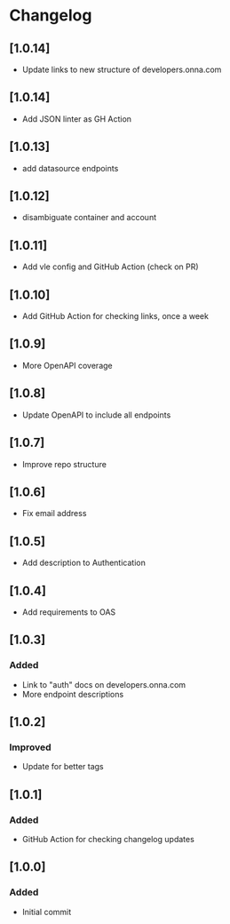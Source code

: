 # Changelog

## [1.0.14]

- Update links to new structure of developers.onna.com

## [1.0.14]

- Add JSON linter as GH Action

## [1.0.13]

- add datasource endpoints

## [1.0.12]

- disambiguate container and account

## [1.0.11]

- Add vle config and GitHub Action (check on PR)

## [1.0.10]

- Add GitHub Action for checking links, once a week

## [1.0.9]

- More OpenAPI coverage

## [1.0.8]

- Update OpenAPI to include all endpoints

## [1.0.7]

- Improve repo structure

## [1.0.6]

- Fix email address

## [1.0.5]

- Add description to Authentication

## [1.0.4]

- Add requirements to OAS

## [1.0.3]

### Added

- Link to "auth" docs on developers.onna.com
- More endpoint descriptions

## [1.0.2]

### Improved

- Update for better tags

## [1.0.1]

### Added

- GitHub Action for checking changelog updates

## [1.0.0]

### Added

- Initial commit
